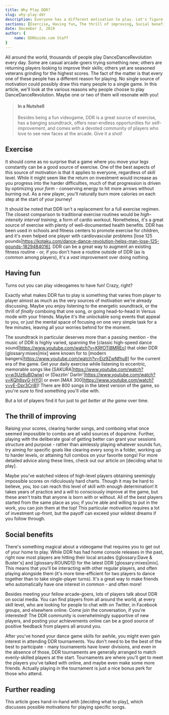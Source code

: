 ```yaml
---
title: Why Play DDR?
slug: why-play-ddr
description: Everyone has a different motivation to play. Let's figure out yours!
sections: [Exercise, Having fun, The thrill of improving, Social benefits, Further reading]
date: December 2, 2019
author: {
    name: DDRGuide.com Staff
}
---
```

All around the world, thousands of people play DanceDanceRevolution every day. Some are casual arcade-goers trying something new; others are returning players looking to improve their skills; others yet are seasoned veterans grinding for the highest scores. The fact of the matter is that every one of these people has a different reason for playing. No single source of motivation could possibly draw this many people to a single game. In this article, we'll look at the various reasons why people choose to play DanceDanceRevolution. Maybe one or two of them will resonate with you!

> #### In a Nutshell
> Besides being a fun videogame, DDR is a great source of exercise, has a banging soundtrack, offers near-endless opportunities for self-improvement, and comes with a devoted community of players who love to see new faces at the arcade. Give it a shot!

## Exercise

It should come as no surprise that a game where you move your legs constantly can be a good source of exercise. One of the best aspects of this source of motivation is that it applies to everyone, regardless of skill level. While it might seem like the return on investment would increase as you progress into the harder difficulties, much of that progression is driven by optimizing your *form* - conserving energy to hit more arrows without burning out. As a new player, you'll naturally burn more calories on each step at the start of your journey!

It should be noted that DDR isn't a replacement for a full exercise regimen. The closest comparison to traditional exercise routines would be *high-intensity interval training*, a form of cardio workout. Nonetheless, it's a great source of exercise with plenty of well-documented health benefits. DDR has been used in schools and fitness centers to promote exercise for children, and it's even helped one player with cardiovascular problems [lose 125 pounds|https://kotaku.com/dance-dance-revolution-helps-man-lose-125-pounds-1829484016]. DDR can be a great way to augment an existing fitness routine - or, if you don't have a routine outside of DDR (as is common among players), it's a *vast* improvement over doing nothing.

## Having fun

Turns out you can play videogames to have fun! Crazy, right?

Exactly what makes DDR fun to play is something that varies from player to player almost as much as the very sources of motivation we're already discussing. Maybe you enjoy listening to the energetic soundtrack, or the thrill of *finally* comboing that one song, or going head-to-head in Versus mode with your friends. Maybe it's the unlockable song events that appeal to you, or just the mental space of focusing on one very simple task for a few minutes, leaving all your worries behind for the moment.

The soundtrack in particular deserves more than a passing mention - the music of DDR is highly varied, spanning the [classic high-speed dance sound|https://www.youtube.com/watch?v=KRfOTl8MREo] that older DDR [glossary:mixes|mix] were known for to [modern bangers|https://www.youtube.com/watch?v=Ejz9ZwNfhu8] for the current era of the game. Get your daily exercise while listening to eccentric, memorable songs like [SAKURA|https://www.youtube.com/watch?v=w3Uz6uBOwjw] or [Dazzlin' Darlin'|https://www.youtube.com/watch?v=KQh8svG-HY0] or even [MAX 300|https://www.youtube.com/watch?v=yE-Dpr3Cri8]! There are 800 songs in the latest version of the game, so you're sure to find something you'll vibe with.

But a lot of players find it fun just to *get better at the game* over time.

## The thrill of improving

Raising your scores, clearing harder songs, and comboing what once seemed impossible to combo are all valid sources of dopamine. Further, playing with the deliberate goal of getting better can grant your sessions structure and purpose - rather than aimlessly playing whatever sounds fun, try aiming for specific goals like clearing every song in a folder, working up to harder levels, or attaining full combos on your favorite songs! For more detailed advice along these lines, check out our article on [deciding what to play].

Maybe you've watched videos of high-level players obtaining seemingly impossible scores on ridiculously hard charts. Though it may be hard to believe, *you, too* can reach this level of skill with enough determination! It takes years of practice and a will to consciously improve at the game, but these aren't traits that anyone is born with or without. All of the best players started from the same place as you; if you're able and willing to put in the work, you can join them at the top! This particular motivation requires a lot of investment up-front, but the payoff can exceed your wildest dreams if you follow through.

## Social benefits

There's something magical about a videogame that requires you to get out of your home to play. While DDR has had home console releases in the past, right now most players are hitting their local arcades ([glossary:Dave & Buster's] and [glossary:ROUND1]) for the latest DDR [glossary:mixes|mix]. This means that you'll be interacting with other regular players, and often playing alongside them (it's more time-efficient for two players to dance together than to take single-player turns). It's a great way to make friends who automatically have one interest in common - and often more!

Besides meeting your fellow arcade-goers, lots of players talk about DDR on social media. You can find players from all around the world, at every skill level, who are looking for people to chat with on Twitter, in Facebook groups, and elsewhere online. Come join the conversation, if you're interested! The DDR community is overwhelmingly supportive of new players, and posting your achievements online can be a good source of positive feedback from players all around you.

After you've honed your dance game skills for awhile, you might even gain interest in attending DDR tournaments. You don't need to be the best of the best to participate - many tournaments have lower divisions, and even in the absence of those, DDR tournaments are generally arranged to match evenly-skilled players at the start. Tournaments are where you'll get to meet the players you've talked with online, and maybe even make some more friends. Actually playing in the tournament is just a nice bonus perk for those who attend.

## Further reading

This article goes hand-in-hand with [deciding what to play], which discusses possible motivations for playing specific songs.
